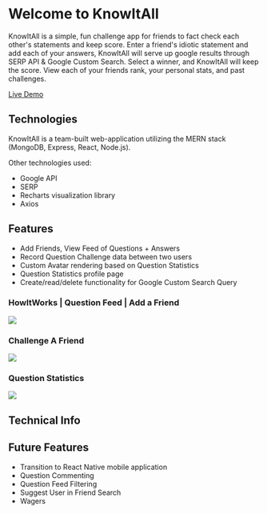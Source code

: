 # Welcome to KnowItAll
KnowItAll is a simple, fun challenge app for friends to fact check each other's statements and keep score. Enter a friend's idiotic statement and add each of your answers, KnowItAll will serve up google results through SERP API & Google Custom Search. Select a winner, and KnowItAll will keep the score. View each of your friends rank, your personal stats, and past challenges.

[Live Demo](https://knowitall-app.herokuapp.com)

## Technologies
KnowItAll is a team-built web-application utilizing the MERN stack (MongoDB, Express, React, Node.js). 

Other technologies used: 
* Google API
* SERP
* Recharts visualization library
* Axios

## Features
* Add Friends, View Feed of Questions + Answers
* Record Question Challenge data between two users
* Custom Avatar rendering based on Question Statistics
* Question Statistics profile page
* Create/read/delete functionality for Google Custom Search Query

### HowItWorks | Question Feed | Add a Friend
![](https://media.giphy.com/media/dZFqelhbHzYptpsLPF/giphy.gif)
### Challenge A Friend
![](https://media.giphy.com/media/Kd03sqhAC2eSWFR1n7/giphy.gif)
### Question Statistics
![](https://media.giphy.com/media/iEw5r61Y1vvcpGcMtm/giphy.gif)

## Technical Info

## Future Features
* Transition to React Native mobile application
* Question Commenting
* Question Feed Filtering
* Suggest User in Friend Search
* Wagers
